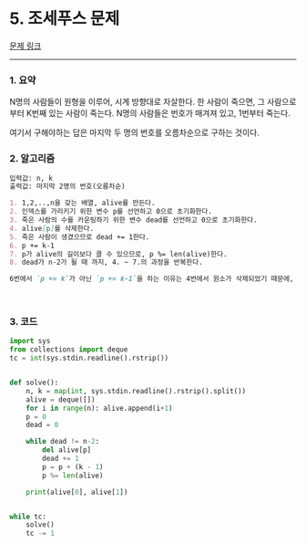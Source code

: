 # 5. 조세푸스 문제

[문제 링크](https://algospot.com/judge/problem/read/JOSEPHUS)

---

### 1. 요약

N명의 사람들이 원형을 이루어, 시계 방향대로 자살한다. 한 사람이 죽으면, 그 사람으로부터 K번째 있는 사람이 죽는다. N명의 사람들은 번호가 매겨져 있고, 1번부터 죽는다.<br>

여기서 구해야하는 답은 마지막 두 명의 번호를 오름차순으로 구하는 것이다.<br>

### 2. 알고리즘

``` markdown
입력값: n, k
출력값: 마지막 2명의 번호(오름차순)

1. 1,2,..,n을 갖는 배열, alive를 만든다.
2. 인덱스를 가리키기 위한 변수 p를 선언하고 0으로 초기화한다.
3. 죽은 사람의 수를 카운팅하기 위한 변수 dead를 선언하고 0으로 초기화한다.
4. alive[p]를 삭제한다.
5. 죽은 사람이 생겼으므로 dead += 1한다.
6. p += k-1
7. p가 alive의 길이보다 클 수 있으므로, p %= len(alive)한다.
8. dead가 n-2가 될 때 까지, 4. ~ 7.의 과정을 반복한다.

6번에서 `p += k`가 아닌 `p += k-1`을 하는 이유는 4번에서 원소가 삭제되었기 때문에, 바로 옆에 있는 원소가 당겨지게된다. 이는 원소를 1번 카운팅 한 것과 동일하다. 따라서 이를 고려하여, p += k-1을 해야한다. 
```

<br>

### 3. 코드

```python
import sys
from collections import deque
tc = int(sys.stdin.readline().rstrip())


def solve():
    n, k = map(int, sys.stdin.readline().rstrip().split())
    alive = deque([])
    for i in range(n): alive.append(i+1)
    p = 0
    dead = 0

    while dead != n-2:
        del alive[p]
        dead += 1
        p = p + (k - 1)
        p %= len(alive)

    print(alive[0], alive[1])


while tc:
    solve()
    tc -= 1
```

<br>